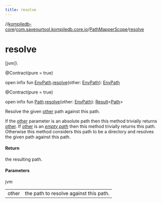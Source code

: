 ```yaml
---
title: resolve
---
```

//[kompiledb-core](../../../index.html)/[com.saveourtool.kompiledb.core.io](../index.html)/[PathMapperScope](index.html)/[resolve](resolve.html)



# resolve



[jvm]\




@Contract(pure = true)



open infix fun [EnvPath](../../com.saveourtool.kompiledb.core/-env-path/index.html).[resolve](resolve.html)(other: [EnvPath](../../com.saveourtool.kompiledb.core/-env-path/index.html)): [EnvPath](../../com.saveourtool.kompiledb.core/-env-path/index.html)





@Contract(pure = true)



open infix fun [Path](https://docs.oracle.com/javase/8/docs/api/java/nio/file/Path.html).[resolve](resolve.html)(other: [EnvPath](../../com.saveourtool.kompiledb.core/-env-path/index.html)): [Result](https://kotlinlang.org/api/latest/jvm/stdlib/kotlin/-result/index.html)&lt;[Path](https://docs.oracle.com/javase/8/docs/api/java/nio/file/Path.html)&gt;



Resolve the given [other](resolve.html) path against this path.



If the [other](resolve.html) parameter is an absolute path then this method trivially returns [other](resolve.html). If [other](resolve.html) is an [*empty path*](../../com.saveourtool.kompiledb.core/-env-path/is-empty.html) then this method trivially returns this path. Otherwise this method considers this path to be a directory and resolves the given path against this path.



#### Return



the resulting path.



#### Parameters


jvm

| | |
|---|---|
| other | the path to resolve against this path. |




